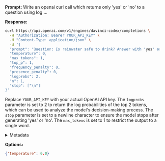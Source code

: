 **Prompt:**
Write an openai curl call which returns only 'yes' or 'no' to a question using log ...

**Response:**
```bash
curl https://api.openai.com/v1/engines/davinci-codex/completions \
  -H "Authorization: Bearer YOUR_API_KEY" \
  -H "Content-Type: application/json" \
  -d '{
  "prompt": "Question: Is rainwater safe to drink? Answer with 'yes' or 'no' only.\nLog:",
  "temperature": 0,
  "max_tokens": 1,
  "top_p": 1,
  "frequency_penalty": 0,
  "presence_penalty": 0,
  "logprobs": 2,
  "n": 1,
  "stop": ["\n"]
}'
```

Replace `YOUR_API_KEY` with your actual OpenAI API key. The `logprobs` parameter is set to 2 to return the log probabilities of the top 2 tokens, which can be used to analyze the model's decision-making process. The `stop` parameter is set to a newline character to ensure the model stops after generating 'yes' or 'no'. The `max_tokens` is set to 1 to restrict the output to a single word.

<details><summary>Metadata</summary>

- Duration: 10057 ms
- Datetime: 2023-11-16T17:56:52.155981
- Model: gpt-4-1106-preview

</details>

**Options:**
```json
{"temperature": 0.0}
```


